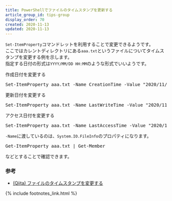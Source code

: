 ```yaml
---
title: PowerShellでファイルのタイムスタンプを更新する
article_group_id: tips-group
display_order: 70
created: 2020-11-13
updated: 2020-11-13
---
```

`Set-ItemProperty`コマンドレットを利用することで変更できるようです。  
ここではカレントディレクトリにある`aaa.txt`というファイルについてタイムスタンプを変更する例を示します。  
指定する日付の形式は`YYYY/MM/DD HH:MM`のような形式でいいようです。

<div class="code-box">
<div class="title">作成日付を変更する</div>
<pre>
Set-ItemProperty aaa.txt -Name CreationTime -Value "2020/11/13 12:34"
</pre>
</div>

<div class="code-box">
<div class="title">更新日付を変更する</div>
<pre>
Set-ItemProperty aaa.txt -Name LastWriteTime -Value "2020/11/13 12:34"
</pre>
</div>

<div class="code-box">
<div class="title">アクセス日付を変更する</div>
<pre>
Set-ItemProperty aaa.txt -Name LastAccessTime -Value "2020/11/13 12:34"
</pre>
</div>

`-Name`に渡しているのは、`System.IO.FileInfo`のプロパティになります。

<div class="code-box no-title">
<pre>
Get-ItemProperty aaa.txt | Get-Member
</pre>
</div>

などとすることで確認できます。

### <a name="update-the-files-timestamp-reference">参考</a>

- [(Qiita) ファイルのタイムスタンプを変更する](https://qiita.com/kmr_hryk/items/882b4851e23cec607e70)

{% include footnotes_link.html %}
